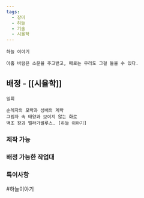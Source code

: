```yaml
---
tags:
  - 장미
  - 하늘
  - 기술
  - 시율학
---
```



```
하늘 이야기

아홉 바람은 소문을 주고받고, 때로는 우리도 그걸 들을 수 있다.
```


## 배정 - [[시율학]]

```
밀회

순례자의 모략과 성배의 계략
그림자 속 태양과 보이지 않는 화로
백조 왕과 엘라가발루스. [하늘 이야기]
```

### 제작 가능



### 배정 가능한 작업대



### 특이사항



#하늘이야기 